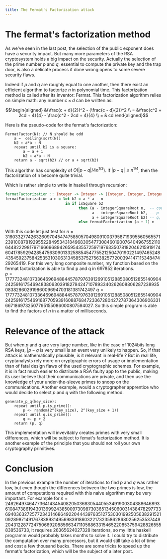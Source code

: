```yaml
---
title: The Fermat's Factorization attack
---
```


The fermat's factorization method
=================================

As we've seen in the last post, the selection of the public exponent
does have a security impact. But many more parameters of the RSA
cryptosystem holds a big impact on the security. Actually the selection
of the prime number $p$ and $q$, essential to compute the private key
and the trap door, is also a delicate process if done wrong opens to
some severe security flaws.

Indeed if $p$ and $q$ are roughly equal to one another, then there exist
an efficient algorithm to factorize $n$ in polynomial time. This
factorization method is called after its inventor: Fermat. This
factorization algorithm relies on simple math: any number $c\times d$
can be written as:

$$\begin{aligned}
        &(\frac{c + d}{2})^2 - (\frac{c - d}{2})^2 \\
        = &\frac{c^2 + 2cd + 4}{4} - \frac{c^2 - 2cd + 4}{4} \\
        = & cd
\end{aligned}$$

Here is the pseudo-code for the fermat's factorization:
```
FermatFactor(N): // N should be odd
	a ←  ceiling(sqrt(N))
	b2 ← a*a - N
	repeat until b2 is a square:
		a ← a + 1
		b2 ← a*a - N
	return a - sqrt(b2) // or a + sqrt(b2)
```

This algorithm has complexity of $O(|p - q|/4n^{1/2})$. If
$|p - q| \leq n^{1/4}$, then the factorization of n become quite
trivial.

Which is rather simple to write in haskell through recursion:

```haskell
fermatFactorization :: Integer -> Integer -> (Integer, Integer, Integer)
fermatFactorization a n = let b2 = a * a - n
                           in if isSquare b2
                                 then (a - integerSquareRoot n,  -- count the number of iterations
                                       a - integerSquareRoot b2, -- p
                                       a + integerSquareRoot b2) -- q, p < q
                                 else fermatFactorization (a + 1) n
```

With this code let just test for $n=316033277426326097045474758505704980910037958719395560565571239100878192955228495343184968305477308460190076404967552110644822298179716669689426595435572597197633507818204621591917460417859294285475630901332588545477552125047019022149746524843545923758425353103063134585375275638257720039414711534847429265419$.
For this very long composite number, my function based on the fermat
factorization is able to find p and q in 697852 iterations.\
$p = 17777324810733646969488445787976391269105128850805128551409042425916175469483806303918279424710789334026260880628723893508382860291986009694703181381742497$
$q = 17777324810733646969488445787976391269105128850805128551409042425916175469168770593916088768472336728042727873643069063316671869732507795155086000807594027$.
So this simple program is able to find the factors of $n$ in a matter of milliseconds.

Relevance of the attack
=======================

But when $p$ and $q$ are very large number, like in the case of 1024bits
long RSA keys, $|p - q$ is very small is an event very unlikely to happen.
So, if that attack is mathematically plausible, is it relevant in real-life ?
But in real life, cryptanalysts rely more on cryptgraphic errors of usage
or implementation than of fatal design flaws of the used cryptographic schemes.
For example, it is in fact much easier to distribute a RSA faulty app to the public,
making its user believe that their communications are private, and
then use the knowledge of your under-the-sleeve primes to snoop on the
communications. Another example, would a cryptographer apprentice who would
decide to select $p$ and $q$ with the following method.

```
generate_p_q(key_size):
    repeat until p.is_prime():
        p <- random(2^(key_size), 2^(key_size + 1))
    repeat until q.is_prime():
        q <- p + 2
    return (p, q)
```

This implementation will invevitably creates primes with very small differences,
which will be subject to femat's factorization method. It is another example
of the principle that you should not roll your own cryptography primitives.

Conclusion
==========

In the previous example the number of iterations to find $p$ and $q$
was rather low, but even though the differences between the two
primes is low, the amount of computations required with this
naive algorithm may be very important.
For example for $n = 2462649746477364143454082050368305440553491900304388646893610847386194301369924385009730987303651345060031438478297733694036327257723431468649220444397635127530301992505638291521092898714917678389314956983918603221732358628680256253537449204312287724750669208856634711056863315465220853759428826555838536733$,
it requires 26365624027328 iterations, so my little haskell programm would probably takes months
to solve it. I could try to distribute the computation over many processors, but it
would still take a lot of time and cost a few thousand bucks.
There are some tricks to speed up the fermat's factorization,
which will be the subject of a later post.

